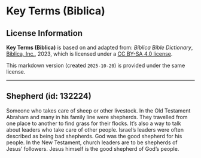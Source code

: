 # Key Terms (Biblica)

## License Information

**Key Terms (Biblica)** is based on and adapted from: _Biblica Bible Dictionary_, [Biblica, Inc.](https://www.biblica.com/), 2023, which is licensed under a [CC BY-SA 4.0 license](https://creativecommons.org/licenses/by-sa/4.0/legalcode.en).

This markdown version (created `2025-10-20`) is provided under the same license.



--------------------------------

## Shepherd (id: 132224)

Someone who takes care of sheep or other livestock. In the Old Testament Abraham and many in his family line were shepherds. They travelled from one place to another to find grass for their flocks. It’s also a way to talk about leaders who take care of other people. Israel’s leaders were often described as being bad shepherds. God was the good shepherd for his people. In the New Testament, church leaders are to be shepherds of Jesus’ followers. Jesus himself is the good shepherd of God’s people.


